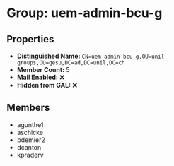 # Group: uem-admin-bcu-g

## Properties

- **Distinguished Name:** `CN=uem-admin-bcu-g,OU=unil-groups,OU=gesu,DC=ad,DC=unil,DC=ch`
- **Member Count:** 5
- **Mail Enabled:** ❌
- **Hidden from GAL:** ❌

## Members

- agunthe1
- aschicke
- bdemier2
- dcanton
- kpraderv

